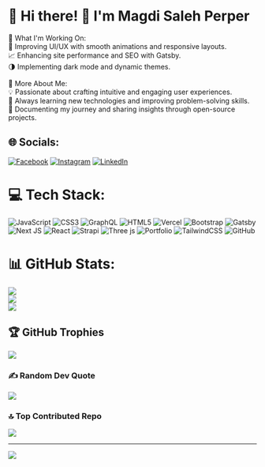 # 💫 Hi there! 👋 I'm Magdi Saleh Perper
🔹 What I'm Working On:<br>🚀 Improving UI/UX with smooth animations and responsive layouts.<br>📈 Enhancing site performance and SEO with Gatsby.<br>🌗 Implementing dark mode and dynamic themes.<br><br>🔹 More About Me:<br>💡 Passionate about crafting intuitive and engaging user experiences.<br>🎯 Always learning new technologies and improving problem-solving skills.<br>📝 Documenting my journey and sharing insights through open-source projects.


## 🌐 Socials:
[![Facebook](https://img.shields.io/badge/Facebook-%231877F2.svg?logo=Facebook&logoColor=white)](https://facebook.com/https://web.facebook.com/magdi.perper.9) [![Instagram](https://img.shields.io/badge/Instagram-%23E4405F.svg?logo=Instagram&logoColor=white)](https://instagram.com/https://www.instagram.com/magdiperper4/) [![LinkedIn](https://img.shields.io/badge/LinkedIn-%230077B5.svg?logo=linkedin&logoColor=white)](https://linkedin.com/in/https://www.linkedin.com/in/magdi-perper-95b132343/) 

# 💻 Tech Stack:
![JavaScript](https://img.shields.io/badge/javascript-%23323330.svg?style=for-the-badge&logo=javascript&logoColor=%23F7DF1E) ![CSS3](https://img.shields.io/badge/css3-%231572B6.svg?style=for-the-badge&logo=css3&logoColor=white) ![GraphQL](https://img.shields.io/badge/-GraphQL-E10098?style=for-the-badge&logo=graphql&logoColor=white) ![HTML5](https://img.shields.io/badge/html5-%23E34F26.svg?style=for-the-badge&logo=html5&logoColor=white) ![Vercel](https://img.shields.io/badge/vercel-%23000000.svg?style=for-the-badge&logo=vercel&logoColor=white) ![Bootstrap](https://img.shields.io/badge/bootstrap-%238511FA.svg?style=for-the-badge&logo=bootstrap&logoColor=white) ![Gatsby](https://img.shields.io/badge/Gatsby-%23663399.svg?style=for-the-badge&logo=gatsby&logoColor=white) ![Next JS](https://img.shields.io/badge/Next-black?style=for-the-badge&logo=next.js&logoColor=white) ![React](https://img.shields.io/badge/react-%2320232a.svg?style=for-the-badge&logo=react&logoColor=%2361DAFB) ![Strapi](https://img.shields.io/badge/strapi-%232E7EEA.svg?style=for-the-badge&logo=strapi&logoColor=white) ![Three js](https://img.shields.io/badge/threejs-black?style=for-the-badge&logo=three.js&logoColor=white) ![Portfolio](https://img.shields.io/badge/Portfolio-%23000000.svg?style=for-the-badge&logo=firefox&logoColor=#FF7139) ![TailwindCSS](https://img.shields.io/badge/tailwindcss-%2338B2AC.svg?style=for-the-badge&logo=tailwind-css&logoColor=white) ![GitHub](https://img.shields.io/badge/github-%23121011.svg?style=for-the-badge&logo=github&logoColor=white)
# 📊 GitHub Stats:
![](https://github-readme-stats.vercel.app/api?username=magdiperper12&theme=dark&hide_border=false&include_all_commits=false&count_private=false)<br/>
![](https://github-readme-streak-stats.herokuapp.com/?user=magdiperper12&theme=dark&hide_border=false)<br/>
![](https://github-readme-stats.vercel.app/api/top-langs/?username=magdiperper12&theme=dark&hide_border=false&include_all_commits=false&count_private=false&layout=compact)

## 🏆 GitHub Trophies
![](https://github-profile-trophy.vercel.app/?username=magdiperper12&theme=radical&no-frame=false&no-bg=true&margin-w=4)

### ✍️ Random Dev Quote
![](https://quotes-github-readme.vercel.app/api?type=horizontal&theme=radical)

### 🔝 Top Contributed Repo
![](https://github-contributor-stats.vercel.app/api?username=magdiperper12&limit=5&theme=dark&combine_all_yearly_contributions=true)

---
[![](https://visitcount.itsvg.in/api?id=magdiperper12&icon=0&color=0)](https://visitcount.itsvg.in)

<!-- Proudly created with GPRM ( https://gprm.itsvg.in ) -->
